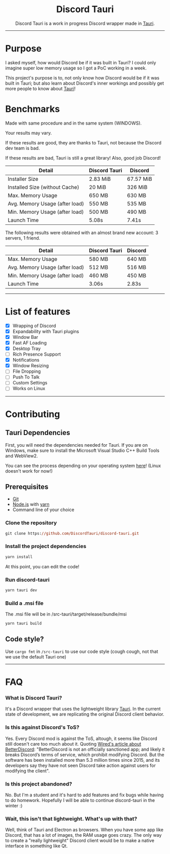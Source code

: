 <h1 align="center">Discord Tauri</h1>

<p align="center">
    Discord Tauri is a work in progress Discord wrapper made in <a href="https://tauri.studio">Tauri</a>.
</p>

---

# Purpose

I asked myself, how would Discord be if it was built in Tauri? I could only imagine super low memory usage so I got a PoC working in a week.

This project's purpose is to, not only know how Discord would be if it was built in Tauri; but also learn about Discord's inner workings and possibly get more people to know about [Tauri](https://tauri.studio)!

# Benchmarks

Made with same procedure and in the same system (WINDOWS).

Your results may vary.

If these results are good, they are thanks to Tauri, not because the Discord dev team is bad.

If these results are bad, Tauri is still a great library! Also, good job Discord!

| Detail                         | Discord Tauri | Discord   |
| ------------------------------ | ------------- | --------- |
| Installer Size                 | 2.83 MiB      | 67.57 MiB |
| Installed Size (without Cache) | 20 MiB        | 326 MiB   |
| Max. Memory Usage              | 650 MB        | 630 MB    |
| Avg. Memory Usage (after load) | 550 MB        | 535 MB    |
| Min. Memory Usage (after load) | 500 MB        | 490 MB    |
| Launch Time                    | 5.08s         | 7.41s     |

The following results were obtained with an almost brand new account: 3 servers, 1 friend.

| Detail                         | Discord Tauri | Discord   |
| ------------------------------ | ------------- | --------- |
| Max. Memory Usage              | 580 MB        | 640 MB    |
| Avg. Memory Usage (after load) | 512 MB        | 516 MB    |
| Min. Memory Usage (after load) | 460 MB        | 450 MB    |
| Launch Time                    | 3.06s         | 2.83s     |

---

# List of features
- [x] Wrapping of Discord
- [x] Expandability with Tauri plugins
- [x] Window Bar
- [x] Fast AF Loading
- [x] Desktop Tray
- [ ] Rich Presence Support
- [x] Notifications
- [x] Window Resizing
- [ ] File Dropping
- [ ] Push To Talk
- [ ] Custom Settings
- [ ] Works on Linux

---

# Contributing

## Tauri Dependencies

First, you will need the dependencies needed for Tauri. If you are on Windows, make sure to install the Microsoft Visual Studio C++ Build Tools and WebView2.

You can see the process depending on your operating system [here](https://tauri.studio/en/docs/getting-started/intro)! (Linux doesn't work for now!)

## Prerequisites
- [Git](https://git-scm.com)
- [Node.js](https://nodejs.org/en/) with [yarn](https://yarnpkg.com/getting-started)
- Command line of your choice

### Clone the repository
```ps
git clone https://github.com/DiscordTauri/discord-tauri.git
```
### Install the project dependencies
```ps
yarn install
```
At this point, you can edit the code!
### Run discord-tauri
```ps
yarn tauri dev
```
### Build a .msi file
The .msi file will be in /src-tauri/target/release/bundle/msi
```ps
yarn tauri build
```

## Code style?
Use `cargo fmt` in `/src-tauri` to use our code style (cough cough, not that we use the default Tauri one)

---

# FAQ

### What is Discord Tauri?
It's a Discord wrapper that uses the lightweight library [Tauri](https://tauri.studio). In the current state of development, we are replicating the original Discord client behavior.

### Is this against Discord's ToS?
Yes. Every Discord mod is against the ToS, altough, it seems like Discord still doesn't care too much about it. Quoting [Wired's article about BetterDiscord](https://www.wired.com/story/betterdiscord-lets-users-mod-chat-app/): "BetterDiscord is not an officially sanctioned app; and likely it breaks Discord’s terms of service, which prohibit modifying Discord. But the software has been installed more than 5.3 million times since 2015, and its developers say they have not seen Discord take action against users for modifying the client".

### Is this project abandoned?
No. But I'm a student and it's hard to add features and fix bugs while having to do homework. Hopefully I will be able to continue discord-tauri in the winter :)

### Wait, this isn't that lightweight. What's up with that?
Well, think of Tauri and Electron as browsers. When you have some app like Discord, that has a lot of images, the RAM usage goes crazy. The only way to create a "really lightweight" Discord client would be to make a native interface in something like Qt.
